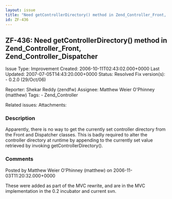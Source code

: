 ```yaml
---
layout: issue
title: "Need getControllerDirectory() method in Zend_Controller_Front, Zend_Controller_Dispatcher"
id: ZF-436
---
```


ZF-436: Need getControllerDirectory() method in Zend\_Controller\_Front, Zend\_Controller\_Dispatcher
-----------------------------------------------------------------------------------------------------

 Issue Type: Improvement Created: 2006-10-11T02:43:02.000+0000 Last Updated: 2007-07-05T14:43:20.000+0000 Status: Resolved Fix version(s): - 0.2.0 (29/Oct/06)
 
 Reporter:  Shekar Reddy (zendfw)  Assignee:  Matthew Weier O'Phinney (matthew)  Tags: - Zend\_Controller
 
 Related issues: 
 Attachments: 
### Description

Apparently, there is no way to get the currently set controller directory from the Front and Dispatcher classes. This is badly required to alter the controller directory at runtime by appending to the currently set value retrieved by invoking getControllerDirectory().

 

 

### Comments

Posted by Matthew Weier O'Phinney (matthew) on 2006-11-03T11:20:32.000+0000

These were added as part of the MVC rewrite, and are in the MVC implementation in the 0.2 incubator and current svn.

 

 